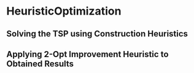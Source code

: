 # HeuristicOptimization
## Solving the TSP using Construction Heuristics 
## Applying 2-Opt Improvement Heuristic to Obtained Results
